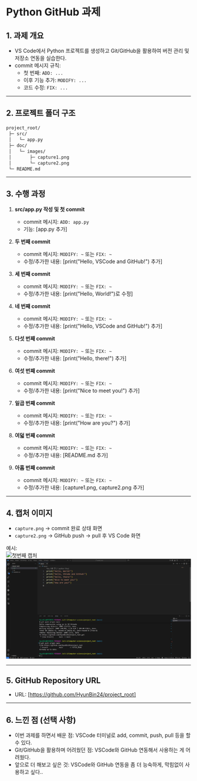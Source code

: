 # Python GitHub 과제

## 1. 과제 개요
- VS Code에서 Python 프로젝트를 생성하고 Git/GitHub을 활용하여 버전 관리 및 저장소 연동을 실습한다.  
- commit 메시지 규칙:  
  - 첫 번째: `ADD: ...`  
  - 이후 기능 추가: `MODIFY: ...`  
  - 코드 수정: `FIX: ...`  

---

## 2. 프로젝트 폴더 구조
```
project_root/
 ├─ src/
 │   └─ app.py
 ├─ doc/
 │   └─ images/
 │       ├─ capture1.png
 │       └─ capture2.png
 └─ README.md
```

---

## 3. 수행 과정
1. **src/app.py 작성 및 첫 commit**
   - commit 메시지: `ADD: app.py`  
   - 기능: [app.py 추가]  

2. **두 번째 commit**
   - commit 메시지: `MODIFY: ~` 또는 `FIX: ~`  
   - 수정/추가한 내용: [print("Hello, VSCode and GitHub!") 추가]  

3. **세 번째 commit**
   - commit 메시지: `MODIFY: ~` 또는 `FIX: ~`  
   - 수정/추가한 내용: [print("Hello, World!")로 수정]  

4. **네 번째 commit**
   - commit 메시지: `MODIFY: ~` 또는 `FIX: ~`  
   - 수정/추가한 내용: [print("Hello, VSCode and GitHub!") 추가]  

5. **다섯 번째 commit**
   - commit 메시지: `MODIFY: ~` 또는 `FIX: ~`  
   - 수정/추가한 내용: [print("Hello, there!") 추가]  

6. **여섯 번째 commit**
   - commit 메시지: `MODIFY: ~` 또는 `FIX: ~`  
   - 수정/추가한 내용: [print("Nice to meet you!") 추가]  

7. **일곱 번째 commit**
   - commit 메시지: `MODIFY: ~` 또는 `FIX: ~`  
   - 수정/추가한 내용: [print("How are you?") 추가]  

8. **여덟 번째 commit**
   - commit 메시지: `MODIFY: ~` 또는 `FIX: ~`  
   - 수정/추가한 내용: [README.md 추가]  

9. **아홉 번째 commit**
   - commit 메시지: `MODIFY: ~` 또는 `FIX: ~`  
   - 수정/추가한 내용: [capture1.png, capture2.png 추가]

---

## 4. 캡처 이미지
- `capture.png` → commit 완료 상태 화면  
- `capture2.png` → GitHub push → pull 후 VS Code 화면  

예시:  
![첫번째 캡처](doc/images/capture.png)  
![두번째 캡처](doc/images/capture2.png)  

---

## 5. GitHub Repository URL
- URL: [https://github.com/HyunBin24/project_root]  

---

## 6. 느낀 점 (선택 사항)
- 이번 과제를 하면서 배운 점: VSCode 터미널로 add, commit, push, pull 등을 할 수 있다. 
- Git/GitHub을 활용하며 어려웠던 점: VSCode와 GitHub 연동해서 사용하는 게 어려웠다.
- 앞으로 더 해보고 싶은 것: VSCode와 GitHub 연동을 좀 더 능숙하게, 막힘없이 사용하고 싶다..